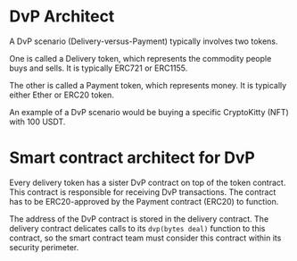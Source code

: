 # DvP Architect

A DvP scenario (Delivery-versus-Payment) typically involves two tokens.

One is called a Delivery token, which represents the commodity people buys and sells. It is typically ERC721 or ERC1155.

The other is called a Payment token, which represents money. It is typically either Ether or ERC20 token.

An example of a DvP scenario would be buying a specific CryptoKitty (NFT) with 100 USDT.

# Smart contract architect for DvP

Every delivery token has a sister DvP contract on top of the token contract. This contract is responsible for receiving DvP transactions. The contract has to be ERC20-approved by the Payment contract (ERC20) to function.

The address of the DvP contract is stored in the delivery contract. The delivery contract delicates calls to its `dvp(bytes deal)` function to this contract, so the smart contract team must consider this contract within its security perimeter.
